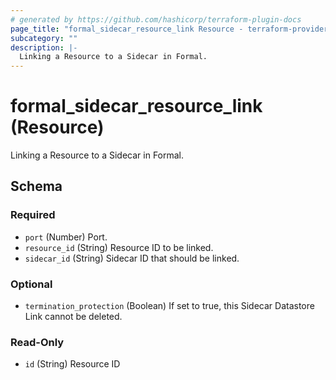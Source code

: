 ```yaml
---
# generated by https://github.com/hashicorp/terraform-plugin-docs
page_title: "formal_sidecar_resource_link Resource - terraform-provider-formal"
subcategory: ""
description: |-
  Linking a Resource to a Sidecar in Formal.
---
```


# formal_sidecar_resource_link (Resource)

Linking a Resource to a Sidecar in Formal.



<!-- schema generated by tfplugindocs -->
## Schema

### Required

- `port` (Number) Port.
- `resource_id` (String) Resource ID to be linked.
- `sidecar_id` (String) Sidecar ID that should be linked.

### Optional

- `termination_protection` (Boolean) If set to true, this Sidecar Datastore Link cannot be deleted.

### Read-Only

- `id` (String) Resource ID


